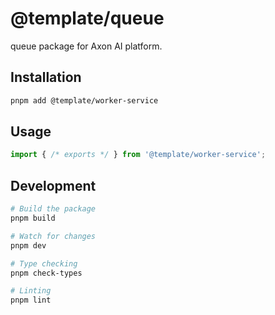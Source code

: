 # @template/queue

queue package for Axon AI platform.

## Installation

```bash
pnpm add @template/worker-service
```

## Usage

```typescript
import { /* exports */ } from '@template/worker-service';
```

## Development

```bash
# Build the package
pnpm build

# Watch for changes
pnpm dev

# Type checking
pnpm check-types

# Linting
pnpm lint
```
